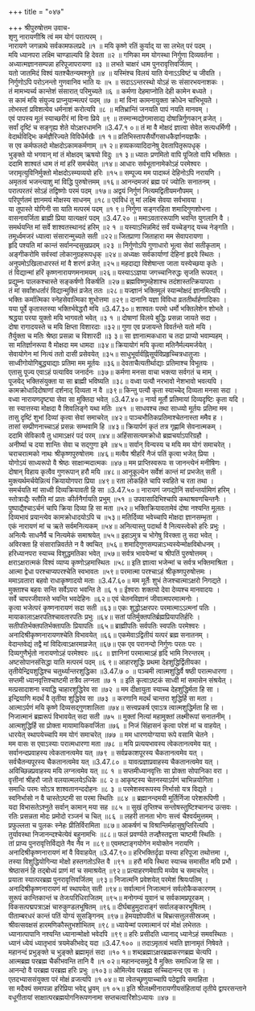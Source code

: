 +++
title = "०४७"

+++
श्रीपुरुषोत्तम उवाच-  
शृणु नारायणीश्रि त्वं मम योगं परात्परम् ।  
नारायणे जगन्नाथे सर्वकामफलप्रदे ॥१ ॥
मयि कृष्णे रतिं कुर्याद् या सा लभेत् परं पदम् ।  
मयि ध्यानपरा लक्ष्मि चाण्डाल्यपि हि देवता ॥२ ॥
गणिका मम योगस्था निर्गुणा दिव्यवर्तना ।  
अध्यात्मज्ञानसम्पन्ना हरिपूजापरायणा ॥३ ॥
लभते चाक्षरं धाम पुनरावृत्तिवर्जितम् ।  
यतो जातमिदं विश्वं यतश्चैतन्यमश्नुते ॥४ ॥
यस्मिंश्च विलयं याति येनाऽऽविष्टं च जीवति ।  
निर्गुणोऽपि परोऽनन्तो गुणवानिव भाति यः ॥५ ॥
सदाऽऽन्तरस्थो योऽहं सः संसारभयनाशकः ।  
तं मामभ्यर्च्य कान्तेशं संसारात् परिमुच्यते ॥६ ॥
कर्मणा देहमाप्नोति देही कामेन बध्यते ।  
स कामं मयि संयुज्य प्राप्नुयान्मत्परं पदम् ॥७ ॥
मां विना कामनायुक्ता क्रोधेन चाभिभूयते ।  
लोभस्तां प्रविशत्येव धर्मनाशं करोत्यपि ॥८ ॥
मतिभ्रान्तिं जनयति पापं नयति मानवम् ।  
एवं पापस्य मूलं स्याच्छरीरं मां विना प्रिये ॥९ ॥
तस्मान्मद्योगमासाद्य दोषान्निर्गुणकान् व्रजेत् ।  
सर्वां दृष्टिं च सङ्गृह्य शेते योऽक्षरधामनि ॥3.47.१ ०॥
तं मा वै मोक्षदं ज्ञात्वा सेवेत सत्यधर्मिणी ।  
वेदार्थविद्भिः कर्मज्ञैरिज्यते विविधैर्मखैः ॥१ १॥
व्रतिभिस्तापसैर्योगसाधकैर्ज्ञानयज्ञकैः ।  
स एव कर्मफलदो मोक्षदोऽकामकर्मणाम् ॥१ २॥
हव्यकव्यादिदानेषु देवतापितृरूपधृक् ।  
भुङ्क्ते यो भगवान् मां तं मोक्षदम् ऋषयो विदुः ॥१ ३॥
ध्यातः प्रणमितो वापि पूजितो वापि भक्तितः ।  
ददामि शाश्वतं धाम तं मां हरिं समर्चयेत् ॥१४॥
आधारः सर्वभूतानामेकोऽहं परमेश्वरः ।  
जरामृत्युविनिर्मुक्तो मोक्षदोऽस्म्यव्ययो हरिः ॥१५॥
सम्पूज्य मम पादाब्जं देहिनोऽपि नरायणि ।  
अमृतत्वं भजन्त्याशु मां विद्धि पुरुषोत्तमम् ॥१६॥
आनन्दमजरं ब्रह्म परं ज्योतिः सनातनम् ।  
परात्परतरं सोऽहं तद्विष्णोः परमं पदम् ॥१७॥
अद्वयं निर्गुणं नित्यमद्वितीयमनौपमम् ।  
परिपूर्णतमं ज्ञानमयं मोक्षस्य साधनम् ॥१८॥
एवंविधं तु मां लक्ष्मि सेवया सर्वभावया ।  
या तूपास्ते योगिनी सा याति मत्परमं पदम् ॥१ ९॥
निर्गुणा सङ्गरहिता शमादिगुणशोभना ।  
वासनावर्जिता ब्राह्मी प्रिया यात्यक्षरं पदम् ॥3.47.२० ॥
ममाऽवताररूपाणि भवन्ति युगलानि वै ।  
समर्थयन्ति मां सर्वे शाश्वतस्थानदं हरिम् ॥२ १ ॥
यस्याऽभिन्नमिदं सर्वं यच्चेङ्गद् यच्च नेङ्गति ।  
तमूर्ध्वमजरं ध्यात्वा संसारान्मुच्यते सती ॥२२॥
जितप्राणा जिताहारा मम सेवापरायणा ।  
हृदि पश्यति मां कान्तं सर्वानन्दसुखप्रदम् ॥२३ ॥
निर्गुणोऽपि गुणाधारो भूत्वा सेवां सतीकृताम् ।  
अङ्गीकरोमि सर्वस्वां लोकानुग्रहरूपधृक् ॥२४॥
अध्यक्षः सर्वकार्याणां देहिनां हृदये स्थितः ।  
अनुपमोऽखिलाधारस्तं मां वै शरणं व्रजेत् ॥२५॥
महदाद्या विशेषान्ता जाता यस्येच्छया कृतेः ।  
तं विद्यान्मां हरिं कृष्णनारायणमनामयम् ॥२६॥
यस्याऽऽज्ञया जगच्चानिरुद्धः सृजति रूपवत् ।  
प्रद्युम्नः पालकश्चास्ते सङ्कर्षणो विकर्षति ॥२७॥
ब्रह्मविष्णुमहेशाश्च तदंशास्तत्क्रियापराः ।  
तं मां सर्वांशधर्तारं विद्यान्मुक्तिं व्रजेत् ततः ॥२८॥
यज्ज्ञानं भक्तिमूलं स्यान्मोक्षदं ज्ञानमित्यपि ।  
भक्तिः कर्मात्मिका स्नेहसेवात्मिका शुभोत्तमा ॥२९॥
दानानि यज्ञा विविधा व्रततीर्थार्हणादिकाः ।  
यया पूर्वे कृतास्तस्या भक्तिर्भवेद्धरौ मयि ॥3.47.३०॥
शाश्वतः परमो धर्मो भक्तिलेशेन शोभते ।  
श्रद्धया परया युक्तो मयि भागवतो भवेत् ॥३ १ ॥
दोषाणां विलये बुद्धिः प्रसन्ना जायते सदा ।  
दोषा रागादयस्ते च मयि क्षिप्ता विशारदाः ॥३२॥
गुणा एव प्रजायन्ते विवर्तन्ते यतो मयि ।  
तैर्युक्ता च मतिः श्रेष्ठा प्रसन्ना च विशारदी ॥३ ३॥
सा ज्ञानात्मकधारा च तदा प्राप्यो भवाम्यहम् ।  
सा मतिर्ज्ञानरूपा वै मोक्षदा मम धामदा ॥३४॥
क्रियायोगं मयि कृत्वा मतिनैर्मल्यमर्जयेत् ।  
सेवायोगेन मां नित्यं ततो दासी प्रसेवयेत् ॥३५॥
साधुभूर्वार्वह्निसूर्यविप्रहृच्चित्रधातुजाः ।  
साध्वीगोयोगिबुद्ध्याद्याः प्रतिमा मम मूर्तयः ॥३६॥
देवताचैत्यतीर्थाद्याः प्रतिमाश्च विभूतयः ।  
एतासु पूज्य एवाऽहं पत्याविव जनार्दनः ॥३७॥
कर्मणा मनसा वाचा भक्त्या सर्वगतं च माम् ।  
पूजयेद् भक्तिसंयुक्ता या सा ब्राह्मी भविष्यति ॥३८॥
वध्वा पत्यौ नरभावो नेशभावो भवत्यपि ।  
कामक्रोधादिदोषाणां दर्शनाद् दिव्यता न वै ॥३९॥
किन्तु पत्यौ कृता स्याच्चेद् दिव्यता मनसा सदा ।  
वध्वा नारायणदृष्ट्या सेवा सा मुक्तिदा भवेत् ॥3.47.४०॥
नार्या मूर्तौ प्रतिमायां दिव्यदृष्टिः कृता यदि ।  
सा स्यात्तस्या मोक्षदा वै शिवलिङ्गे यथा मतिः ॥४१ ॥
साधवश्च तथा साध्व्यो मूर्तयः प्रतिमा मम ।  
तासु दृष्टिं शुभां दिव्यां कृत्वा सेवां समाचरेत् ॥४२॥
पाञ्चभौतिकप्रतिमाश्चेतनास्ता ममैव ह ।  
तासां सम्प्रीणनाच्चाऽहं प्रसन्नः सम्भवामि हि ॥४३॥
क्रियार्पणं कृतं तत्र गृह्णामि सेवनात्मकम् ।  
ददामि सेविकायै तु धामाऽक्षरं पदं परम् ॥४४॥
अहिंसासत्यमक्रोधो ब्रह्मचर्याऽपरिग्रहौ ।  
अनीर्ष्या च दया शान्तिः सेवा च सद्गुणा इमे ॥४५॥
सर्वान् विन्यस्य च मयि मम योगं समाचरेत् ।  
चराचरात्मको नाथः श्रीकृष्णपुरुषोत्तमः ॥४६॥
मत्वैव श्रीहरिं नैजं पतिं कृत्वा भजेत् प्रिया ।  
योगोऽयं साध्यरूपो वै श्रेष्ठः साक्षान्मदात्मकः ॥४७॥
मम प्राप्तिस्वरूपः स जानन्त्येनं मनीषिणः ।  
दोषान् विहाय कृत्वैव गुणरूपान् हरौ मयि ॥४८॥
आनुकूल्येन सर्वेशं कान्तं मां प्रभजेत् सती ।  
मुक्त्यर्थमर्चयेन्नित्यं क्रियायोगपरा प्रिया ॥४९॥
रता लोकहिते चापि स्वहिते च रता तथा ।  
समर्चयति मां साध्वी दिव्यक्रियावती हि सा ॥3.47.५०॥
नारायणं जगद्योनिं सर्वान्तर्यामिणं हरिम् ।  
स्तोत्राद्यैः स्तौति मां प्रातः कीर्तनैर्गायति प्रभुम् ॥५१ ॥
उपवासादिभिश्चापि कथाश्रवणचिन्तनैः ।  
पुष्पाद्यैश्चाऽर्चनं चापि क्रिया दिव्या हि सा मता ॥५२॥
भक्तिक्रियावतामेवं दोषा नश्यन्ति मूलतः ।  
दिव्यभावं प्रयान्त्येव कामक्रोधादयोऽपि च ॥५३॥
मतिर्दिव्या भवेच्चापि मोक्षदा ज्ञानसम्भृता ।  
एकं नारायणं मां च ऋते सर्वमनित्यकम् ॥५४॥
अनित्यास्तु पदार्था वै नित्यस्त्वेको हरिः प्रभुः ।  
अनित्यैः साधनैर्वै च नित्यमेकं समाश्रयेत् ॥५५॥
इहाऽमुत्र च भोगेषु विरक्ता तु सदा भवेत् ।  
अविरक्ता हि संसारान्निवर्तते न वै क्वचित् ॥५६॥
शमादिगुणसम्पन्नाऽभ्यस्येन्मोक्षविबोधनम् ।  
हरिध्यानपरा स्याच्च विशुद्धमतिका भवेत् ॥५७॥
सर्वत्र भावयेन्मां च श्रीपतिं पुरुषोत्तमम् ।  
क्षराऽक्षरात्मकं विश्वं व्याप्य कृष्णोऽहमास्थितः ॥५८॥
इति ज्ञात्वा भजेन्मां च सर्वत्र भक्तिमाश्रिता ।  
आत्मा द्वेधा परश्चाप्यपरश्चेति स्वभावतः ॥५९॥
परमात्मा परश्चाऽहं श्रीकृष्णपुरुषोत्तमः ।  
ममाऽवतारा बहवो राधाकृष्णादयो मताः ॥3.47.६०॥
मम मूर्तेः शुभं तेजश्चात्माऽक्षरो निगद्यते ।  
मुक्ताश्च बहवः सन्ति सर्वेऽपरा भवन्ति ते ॥६ १॥
ईश्वराः शक्तयो देवा देव्यश्च मानवादयः ।  
सर्वे चापरजीवास्ते भवन्ति भवदेहिनः ॥६२॥
एवं चेतनविज्ञानं जीवात्मपरमात्मनोः ।  
कृत्वा भजेत्परं कृष्णनारायणं सदा सती ॥६३॥
एकः शुद्धोऽक्षरपरः परमात्माऽऽत्मनां पतिः ।  
मायाकालाऽक्षरपतिश्चावतारपतिः प्रभुः ॥६४॥
सतां पतिर्मुक्तपतिर्ब्रह्मप्रियापतिर्हरिः ।  
सतीपतिर्भक्तपतिर्भक्तापतिः प्रियापतिः ॥६५॥
ब्राह्मीपतिः सर्वपतिः स्वपतिः परमेश्वरः ।  
अनादिश्रीकृष्णनारायणश्चेति विभावयेत् ॥६६॥
एकमेवाऽद्वितीयं यत्परं ब्रह्म सनातनम् ।  
वेदान्तवेद्यं तद्वै मां विदित्वाऽक्षरमाव्रजेत् ॥६७॥
एक एव परानन्दो निर्गुणः परतः परः ।  
दिव्यगुणैर्भृतो नारायणोऽहं परमेश्वरः ॥६८ ॥
ज्ञानिनां परमात्माऽहं हृदि भामि निरन्तरम् ।  
अष्टसोपानसंसिद्धा याति मत्परमं पदम् ॥६ ९॥
आहारशुद्धिः प्रथमा देहशुद्धिर्द्वितीयका ।  
तृतीयेन्द्रियशुद्धिश्च चतुर्थ्यान्तरशुद्धिका ॥3.47.७ ० ॥
पञ्चमी त्वात्मशुद्धिर्वै षष्ठी परात्मधारणा ।  
सप्तमी ध्यानवृत्तिश्चाष्टमी तत्रैव लग्नता ॥७ १ ॥
इति कृत्वाऽष्टकं साध्वी मां समासेन संश्रयेत् ।  
मत्प्रसादाशना स्याद्धि चाहारशुद्धिरेव सा ॥७२ ॥
मम दीक्षायुता स्याच्च देहशुद्धिर्मता हि सा ।  
इन्द्रियाणि मदर्थं वै तृतीया शुद्धिरेव सा ॥७३ ॥
करणानि मदर्थं चान्तरा शुद्धिर्हि सा मता ।  
आत्माऽर्पणं मयि कृष्णे दिव्यसद्गुणशालिता ॥७४॥
सत्त्वप्रकर्ष एवाऽत्र त्वात्मशुद्धिर्मता हि सा ।  
निजात्मानं ब्रह्मरूपं विभावयेत् सदा सती ॥७५ ॥
मुक्तां नित्यां महामुक्तां लक्ष्मीरूपां सनातनीम् ।  
आत्मशुद्धिर्हि सा प्रोक्ता मायामायिकवर्जिता ॥७६ ॥
निजं सिंहासनं कृत्वा परेशं मां च वाहयेत् ।  
धारयेत् स्थापयेच्चापि मम योगं समाचरेत् ॥७७ ॥
मम धारणयोग्याया रूपे वसामि चेतने ।  
मम वासः स एवाऽस्याः परात्मधारणा मता ॥७८ ॥
मयि प्रत्ययभावस्य त्वेकतानत्वमेव यत् ।  
सर्वानन्दप्रवाहस्य त्वेकतानत्वमेव यत् ॥७९ ॥
सर्वप्रकाशपूरस्य चैकतानत्वमेव यत् ।  
सर्वचैतन्यपूरस्य चैकतानत्वमेव यत् ॥3.47.८० ॥
यावत्प्रज्ञाप्रवाहस्य चैकतानत्वमेव यत् ।  
अविच्छिन्नप्रवाहस्य मयि लग्नत्वमेव यत् ॥८ १ ॥
सप्तमीध्यानवृत्तिः सा प्रोक्ता सोपानिका वरा ।  
वृत्तीनां श्रीहरौ जाते वलयात्मलयेऽधिके ॥८ २॥
आकृष्टस्य चेतनस्याऽर्पणं चाभिन्नयोगिता ।  
समाधिः परमः सोऽत्र शाश्वतानन्ददोहनः ॥८ ३ ॥
परमेशस्वरूपस्य निर्भासो यत्र विद्यते ।  
स्वनिर्भासो न वै चास्तेऽष्टमी सा परमा स्थितिः ॥८४ ॥
ब्रह्मानन्दमयी मूर्तिर्निजा परेशरूपिणी ।  
यदा विभासतेऽश्नुते सर्वान् कामान् मया सह ॥८५ ॥
सुखं तृप्तिश्च सन्तोषस्तुष्टिश्चानन्द उत्सवः ।  
रतिः प्रसन्नता मोदः प्रमोदो रञ्जनं च चित् ॥८६ ॥
लहरी तानता भोगः सत्त्वं चैश्वर्यमुत्तमम् ।  
प्रफुल्लता च पुलकः स्नेहः प्रीतिर्विरामिता ॥८७॥
आकर्षणं च विश्रान्तिर्महासुषुप्तिरित्यपि ।  
तुर्यावस्था निजानन्दश्चेत्येवं बहुनामभिः ॥८८॥
फलं प्रवर्ण्यते तज्ज्ञैस्तद्वत्ता चाष्टमी स्थितिः ।  
तां प्राप्य पुनरावृत्तिर्विद्यते नैव नैव न ॥८९॥
एवमष्टाङ्गयोगेन मयोक्तेन नरायणि ।  
अनादिश्रीकृष्णनारायणं मां वै विवाहयेत् ॥3.47.९०॥
हरिभक्तिर्दृढा यस्या हरिपूजा तथोत्तमा ।,  
तस्या विशुद्धियोगिन्या मोक्षो हस्तगतोऽस्ति वै ॥९१ ॥
हरौ मयि स्थिरा स्याच्च समासीत मयि प्रभौ ।  
श्रेष्ठासनं हि तद्बोध्यं प्राणं मां च समाश्रयेत् ॥९२॥
प्रत्याहरणमेवापि मय्येव च समाचरेत् ।  
प्रयाता स्यात्परब्रह्म पुनरावृत्तिवर्जितम् ॥९३॥
निजात्मनि प्रवेशयेत् परमेशं श्रियःपतिम् ।  
अनादिश्रीकृष्णनारायणं मां स्थापयेत् सती ॥९४॥
सर्वात्मानं निजात्मानं सर्वलोकैककारणम् ।  
सुरूपं कान्तिकान्तं च तेजःपरिधिराजितम् ॥९५॥
मनोगम्यं युवानं च सर्वकामप्रपूरकम् ।  
विकसत्पद्मपत्राऽक्षं चारुकुण्डलभूषितम् ॥९६॥
दीर्घबाहुमुदाराङ्गं सर्वालङ्कारभूषितम् ।  
पीताम्बरधरं कान्तं पतिं योग्यं सुसङ्गिनम् ॥९७॥
हेमयज्ञोपवीतं च बिभ्रत्सत्तुलसीस्रजम् ।  
श्रीवत्सवक्षसं हारमणिकौस्तुभशोभितम् ॥९८॥
ध्यायेन्मां परमात्मानं परं मोक्षं लभेत्ततः ।  
ध्यानात्पापानि नश्यन्ति ध्यानान्मोक्षो भवेदपि ॥९९॥
हरिः प्रसीदति ध्यानाद् ध्यानेऽहं समवस्थितः ।  
ध्यानं ध्येयं ध्यातृभावं त्रयमेकीभवेद् यदा ॥3.47.१०० ॥
तदाऽमृतत्वं भवति ज्ञानामृतं निषेवते ।  
महानन्दं प्रभुङ्क्ते च भुङ्क्ते ब्रह्मामृतं सदा ॥१० १॥
शब्दब्रह्माऽक्षरब्रह्मकरणब्रह्म चेत्यपि ।  
आत्मब्रह्म परब्रह्म चैकीभवन्ति तानि वै ॥१ ०२॥
महानन्दसमुद्रे वै मुक्तिः समाधिजा हि सा ।  
आनन्दो वै परब्रह्म परब्रह्म हरिः प्रभुः ॥१०३॥
ओमित्येव परब्रह्म सच्चिदानन्द एव सः ।  
एतदभ्याससंयुक्ता परं मोक्षं व्रजत्यपि ॥१ ०४॥
या त्वेतच्छृणुयाच्चापि पठेद्वापि समाहिता ।  
सा मदैक्यं समापन्ना हरिप्रिया भवेद् ध्रुवम् ॥१ ०५॥
इति श्रीलक्ष्मीनारायणीयसंहितायां तृतीये द्वापरसन्ताने वधूगीतायां साक्षात्परब्रह्मयोगनिरूपणनामा सप्तचत्वारिंशोऽध्यायः ॥४७ ॥
    
